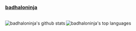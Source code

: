 ### [badhaloninja][website]

<br />
<img align="left" alt="badhaloninja's github stats" src="https://github-readme-stats.vercel.app/api?username=badhaloninja&count_private=true&show_icons=true&include_all_commits=true&hide_border=true">
<img align="left" alt="badhaloninja's top languages" src="https://github-readme-stats.vercel.app/api/top-langs/?username=badhaloninja&layout=compact&hide_border=true">

[website]: https://badhalo.ninja
